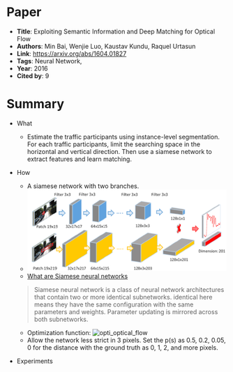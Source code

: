 # Paper

* **Title**: Exploiting Semantic Information and Deep Matching for Optical Flow
* **Authors**: Min Bai, Wenjie Luo, Kaustav Kundu, Raquel Urtasun
* **Link**: https://arxiv.org/abs/1604.01827
* **Tags**: Neural Network,
* **Year**: 2016
* **Cited by**: 9

# Summary

* What
    * Estimate the traffic participants using instance-level segmentation.
    For each traffic participants, limit the searching space in the horizontal
    and vertical direction. Then use a siamese network to extract features and 
    learn matching.

* How
    * A siamese network with two branches.
    * ![siamese](images/siamese.png)
    * [What are Siamese neural networks](https://www.quora.com/What-are-Siamese-neural-networks-what-applications-are-they-good-for-and-why)
    > Siamese neural network is a class of neural network architectures that contain two or more identical subnetworks. identical here means they have the same configuration with the same parameters and weights. Parameter updating is mirrored across both subnetworks.
    * Optimization function:
    ![opti\_optical_flow](images/opti\_optical_flow.png)
    * Allow the network less strict in 3 pixels. Set the p(s) as 0.5, 0.2, 0.05, 0
    for the distance with the ground truth as 0, 1, 2, and more pixels.
  
* Experiments
